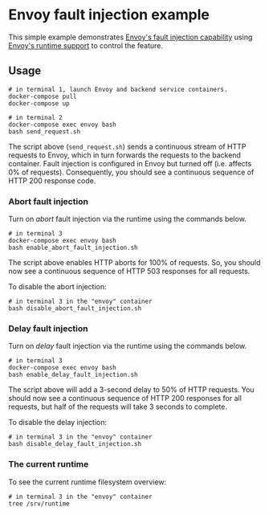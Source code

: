 Envoy fault injection example
=============================

This simple example demonstrates [Envoy's fault injection
capability](https://www.envoyproxy.io/docs/envoy/latest/configuration/http_filters/fault_filter) using [Envoy's runtime
support](https://www.envoyproxy.io/docs/envoy/latest/configuration/runtime) to control the feature.

## Usage
```
# in terminal 1, launch Envoy and backend service containers.
docker-compose pull
docker-compose up

# in terminal 2
docker-compose exec envoy bash
bash send_request.sh
```

The script above (`send_request.sh`) sends a continuous stream of HTTP requests to Envoy, which in turn forwards the
requests to the backend container. Fault injection is configured in Envoy but turned off (i.e. affects 0% of requests).
Consequently, you should see a continuous sequence of HTTP 200 response code.


### Abort fault injection
Turn on _abort_ fault injection via the runtime using the commands below.

```
# in terminal 3
docker-compose exec envoy bash
bash enable_abort_fault_injection.sh
```

The script above enables HTTP aborts for 100% of requests. So, you should now see a continuous sequence of HTTP 503
responses for all requests.

To disable the abort injection:

```
# in terminal 3 in the "envoy" container
bash disable_abort_fault_injection.sh
```

### Delay fault injection
Turn on _delay_ fault injection via the runtime using the commands below.

```
# in terminal 3
docker-compose exec envoy bash
bash enable_delay_fault_injection.sh
```

The script above will add a 3-second delay to 50% of HTTP requests. You should now see a continuous sequence of HTTP 200 responses for all requests, but half of the requests will take 3 seconds to complete.

To disable the delay injection:

```
# in terminal 3 in the "envoy" container
bash disable_delay_fault_injection.sh
```

### The current runtime
To see the current runtime filesystem overview:

```
# in terminal 3 in the "envoy" container
tree /srv/runtime
```
